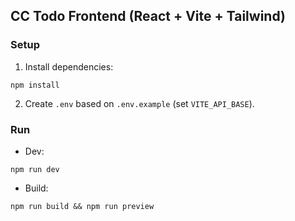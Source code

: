 ## CC Todo Frontend (React + Vite + Tailwind)

### Setup

1. Install dependencies:

```
npm install
```

2. Create `.env` based on `.env.example` (set `VITE_API_BASE`).

### Run

- Dev:

```
npm run dev
```

- Build:

```
npm run build && npm run preview
```


